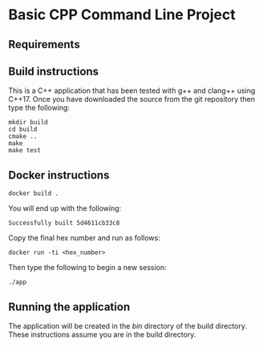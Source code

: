 # Basic CPP Command Line Project


<!---[![Build status](https://ci.appveyor.com/api/projects/status/kb60bd7u2wn969l5/branch/master?svg=true)](https://ci.appveyor.com/project/tommccallum/yourapp/branch/master) 
[![codecov](https://codecov.io/gh/tommccallum/yourapp/branch/master/graph/badge.svg?token=QKAZL10PE6)](https://codecov.io/gh/tommccallum/yourapp)
[![Build Status](https://travis-ci.org/tommccallum/yourapp.svg?branch=master)](https://travis-ci.org/tommccallum/yourapp)
[![CMake](https://github.com/tommccallum/yourapp/workflows/CMake/badge.svg)
--->

## Requirements

## Build instructions

This is a C++ application that has been tested with g++ and clang++ using C++17.
Once you have downloaded the source from the git repository then type the following:

```
mkdir build
cd build
cmake ..
make
make test
```

## Docker instructions

```
docker build .
```

You will end up with the following:
```
Successfully built 5d4611cb33c8
```
Copy the final hex number and run as follows:
```
docker run -ti <hex_number>
```
Then type the following to begin a new session:
```
./app
```

## Running the application

The application will be created in the _bin_ directory of the build directory. These instructions assume you are in the build directory.


